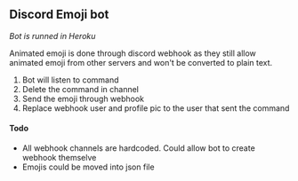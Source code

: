 ## Discord Emoji bot
*Bot is runned in Heroku*

Animated emoji is done through discord webhook as they still allow animated emoji from other servers and won't be converted to plain text. 
1. Bot will listen to command 
2. Delete the command in channel
3. Send the emoji through webhook
4. Replace webhook user and profile pic to the user that sent the command

#### Todo
  - All webhook channels are hardcoded. Could allow bot to create webhook themselve
  - Emojis could be moved into json file
